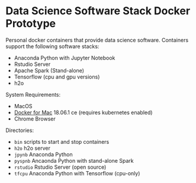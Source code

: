 # Data Science Software Stack Docker Prototype

Personal docker containers that provide data science software.  Containers 
support the following software stacks:
* Anaconda Python with Jupyter Notebook
* Rstudio Server 
* Apache Spark (Stand-alone)
* Tensorflow (cpu and gpu versions)
* h2o

System Requirements:
* MacOS
* [Docker for Mac](https://store.docker.com/editions/community/docker-ce-desktop-mac) 18.06.1 ce (requires kubernetes enabled)
* Chrome Browser

Directories:
* `bin` scripts to start and stop containers
* `h2o` h2o server
* `jpynb` Anaconda Python
* `pyspnb` Ancaonda Python with stand-alone Spark
* `rstudio` Rstudio Server (open source)
* `tfcpu` Anaconda Python with Tensorflow (cpu-only)
